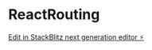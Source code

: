 # ReactRouting

[Edit in StackBlitz next generation editor ⚡️](https://stackblitz.com/~/github.com/immrdg/ReactRouting)